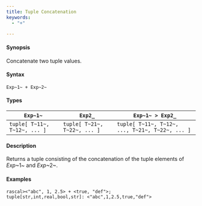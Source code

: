 ```yaml
---
title: Tuple Concatenation
keywords:
  - "+"

---
```


#### Synopsis

Concatenate two tuple values.

#### Syntax

`Exp~1~ + Exp~2~`

#### Types

| `Exp~1~`                      |  `Exp2_`                      | `Exp~1~ > Exp2_`                                 |
| --- | --- | --- |
| `tuple[ T~11~, T~12~, ... ]` |  `tuple[ T~21~, T~22~, ... ]` | `tuple[ T~11~, T~12~, ..., T~21~, T~22~, ... ]` |

#### Description

Returns a tuple consisting of the concatenation of the tuple elements of _Exp_~1~ and _Exp_~2~.

#### Examples

```rascal-shell 
rascal><"abc", 1, 2.5> + <true, "def">;
tuple[str,int,real,bool,str]: <"abc",1,2.5,true,"def">
```


